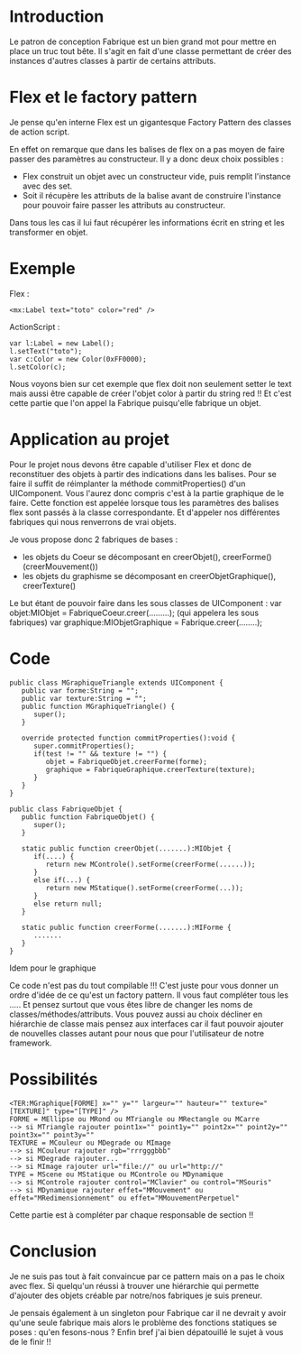 # Introduction #

Le patron de conception Fabrique est un bien grand mot pour mettre en place un truc tout bête. Il s'agit en fait d'une classe permettant de créer des instances d'autres classes à partir de certains attributs.

# Flex et le factory pattern #

Je pense qu'en interne Flex est un gigantesque Factory Pattern des classes de action script.

En effet on remarque que dans les balises de flex on a pas moyen de faire passer des paramètres au constructeur. Il y a donc deux choix possibles :
  * Flex construit un objet avec un constructeur vide, puis remplit l'instance avec des set.
  * Soit il récupère les attributs de la balise avant de construire l'instance pour pouvoir faire passer les attributs au constructeur.

Dans tous les cas il lui faut récupérer les informations écrit en string et les transformer en objet.

# Exemple #

Flex :
```
<mx:Label text="toto" color="red" />
```

ActionScript :
```
var l:Label = new Label();
l.setText("toto");
var c:Color = new Color(0xFF0000);
l.setColor(c);
```

Nous voyons bien sur cet exemple que flex doit non seulement setter le text mais aussi être capable de créer l'objet color à partir du string red !! Et c'est cette partie que l'on appel la Fabrique puisqu'elle fabrique un objet.

# Application au projet #

Pour le projet nous devons être capable d'utiliser Flex et donc de reconstituer des objets à partir des indications dans les balises. Pour se faire il suffit de réimplanter la méthode commitProperties() d'un UIComponent. Vous l'aurez donc compris c'est à la partie graphique de le faire. Cette fonction est appelée lorsque tous les paramètres des balises flex sont passés à la classe correspondante. Et d'appeler nos différentes fabriques qui nous renverrons de vrai objets.

Je vous propose donc 2 fabriques de bases :
  * les objets du Coeur se décomposant en creerObjet(), creerForme() (creerMouvement())
  * les objets du graphisme se décomposant en creerObjetGraphique(), creerTexture()

Le but étant de pouvoir faire dans les sous classes de UIComponent :
var objet:MIObjet = FabriqueCoeur.creer(.........); (qui appelera les sous fabriques)
var graphique:MIObjetGraphique = Fabrique.creer(........);

# Code #

```
public class MGraphiqueTriangle extends UIComponent {
   public var forme:String = "";
   public var texture:String = "";
   public function MGraphiqueTriangle() {
      super();
   }
        
   override protected function commitProperties():void {
      super.commitProperties();
      if(test != "" && texture != "") {
         objet = FabriqueObjet.creerForme(forme);
         graphique = FabriqueGraphique.creerTexture(texture);
      }
   }
}

public class FabriqueObjet {
   public function FabriqueObjet() {
      super();
   }
        
   static public function creerObjet(.......):MIObjet {
      if(....) {
         return new MControle().setForme(creerForme(......));
      } 
      else if(...) {
         return new MStatique().setForme(creerForme(...));
      }
      else return null;
   }

   static public function creerForme(.......):MIForme {
      .......
   }
}
```
Idem pour le graphique

Ce code n'est pas du tout compilable !!! C'est juste pour vous donner un ordre d'idée de ce qu'est un factory pattern. Il vous faut compléter tous les ..... Et pensez surtout que vous êtes libre de changer les noms de classes/méthodes/attributs. Vous pouvez aussi au choix décliner en hiérarchie de classe mais pensez aux interfaces car il faut pouvoir ajouter de nouvelles classes autant pour nous que pour l'utilisateur de notre framework.

# Possibilités #

```
<TER:MGraphique[FORME] x="" y="" largeur="" hauteur="" texture="[TEXTURE]" type="[TYPE]" />
FORME = MEllipse ou MRond ou MTriangle ou MRectangle ou MCarre
--> si MTriangle rajouter point1x="" point1y="" point2x="" point2y="" point3x="" point3y=""
TEXTURE = MCouleur ou MDegrade ou MImage
--> si MCouleur rajouter rgb="rrrgggbbb"
--> si MDegrade rajouter...
--> si MImage rajouter url="file://" ou url="http://"
TYPE = MScene ou MStatique ou MControle ou MDynamique
--> si MControle rajouter control="MClavier" ou control="MSouris"
--> si MDynamique rajouter effet="MMouvement" ou effet="MRedimensionnement" ou effet="MMouvementPerpetuel"
```

Cette partie est à compléter par chaque responsable de section !!

# Conclusion #

Je ne suis pas tout à fait convaincue par ce pattern mais on a pas le choix avec flex. Si quelqu'un réussi à trouver une hiérarchie qui permette d'ajouter des objets créable par notre/nos fabriques je suis preneur.

Je pensais également à un singleton pour Fabrique car il ne devrait y avoir qu'une seule fabrique mais alors le problème des fonctions statiques se poses : qu'en fesons-nous ? Enfin bref j'ai bien dépatouillé le sujet à vous de le finir !!